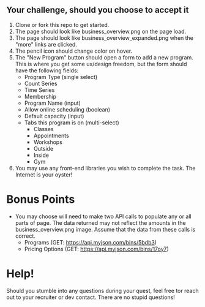 ## Your challenge, should you choose to accept it
1. Clone or fork this repo to get started.
2. The page should look like business_overview.png on the page load.
2. The page should look like business_overview_expanded.png when the "more" links are clicked.
3. The pencil icon should change color on hover.
4. The "New Program" button should open a form to add a new program. This is where you get some ux/design freedom, but the form should have the following fields:
    - Program Type (single select)
    - Count Series
    - Time Series
    - Membership
    - Program Name (input)
    - Allow online scheduling (boolean)
    - Default capacity (input)
    - Tabs this program is on (multi-select)
        + Classes
        + Appointments
        + Workshops
        + Outside
        + Inside
        + Gym
5. You may use any front-end libraries you wish to complete the task. The Internet is your oyster!

# Bonus Points
- You may choose will need to make two API calls to populate any or all parts of page. The data returned may not reflect the amounts in the business_overview.png image. Assume that the data from these calls is correct.
    - Programs (GET: https://api.myjson.com/bins/5bdb3)
    - Pricing Options (GET: https://api.myjson.com/bins/17oy7)

# Help!
Should you stumble into any questions during your quest, feel free tor reach out to your recruiter or dev contact. There are no stupid questions!
